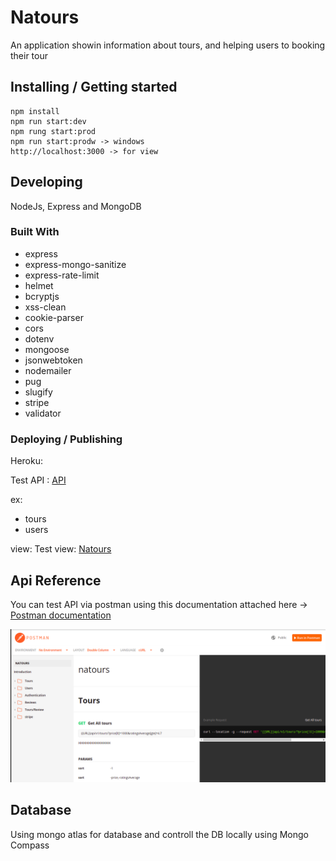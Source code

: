 # Natours

An application showin information about tours, and helping users to booking their tour

## Installing / Getting started


```shell
npm install
npm run start:dev 
npm rung start:prod
npm run start:prodw -> windows
http://localhost:3000 -> for view 
```

## Developing

NodeJs, Express and MongoDB

### Built With
* express
* express-mongo-sanitize
* express-rate-limit
* helmet
* bcryptjs
* xss-clean
* cookie-parser
* cors
* dotenv
* mongoose
* jsonwebtoken
* nodemailer
* pug
* slugify
* stripe
* validator


### Deploying / Publishing
Heroku:

Test API : [API](https://sleepy-depths-27368.herokuapp.com/api/v1) 

ex: 
* tours
* users

view: 
Test view: [Natours](https://sleepy-depths-27368.herokuapp.com/)

## Api Reference

You can test API via postman using this documentation attached here -> [Postman documentation](https://documenter.getpostman.com/view/14845189/UVJhDaYA)

![alt text](./public/img/postman.png)


## Database

Using mongo atlas for database and controll the DB locally using Mongo Compass
